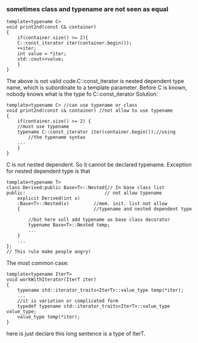 ### sometimes class and typename are not seen as equal
```
template<typename C>
void print2nd(const C& container)
{
	if(container.size() >= 2){
	C::const_iterator iter(container.begin());
	++iter;
	int value = *iter;
	std::cout<<value;
	}
}
```
The above is not valid code.C::const_iterator is nested dependent type name,
which is subordinate to a template parameter.
Before C is known, nobody knows what is the type fo C::const_iterator
Solution:
```
template<typename C> //can use typename or class
void print2nd(const c& container) //not allow to use typename
{
	if(container.size() >= 2) {
	//must use typename
	typename C::const_iterator iter(container.begin());//using
		//the typename syntax
	...
	}
}
```
C is not nested dependent. So it cannot be declared typename.
Exception for nested dependent type is that
```
template<typename T>
class Derived:public Base<T>::Nested{// In base class list 
public:								// not allow typename
	explicit Derived(int x)
	:Base<T>::Nested(x)			//mem. init. list not allow
	{							//typename and nested dependent type
		
		//but here soll add typename as base class decorator
		typename Base<T>::Nested temp;
		...
	}
	...
};
// This rule make people angry!
```
The most common case:
```
template<typename IterT>
void workWithIterator(IterT iter)
{
	typename std::iterator_traits<IterT>::value_type temp(*iter);
	...
	//it is variation or complicated form
	typedef typename std::iterator_traits<IterT>::value_type value_type;
	value_type temp(*iter);
}
```
here is just declare this long sentence is a type of IterT.

